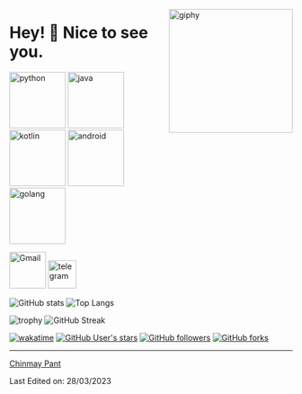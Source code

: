 <!--suppress HtmlDeprecatedAttribute -->
[<img align='right' src="https://media.giphy.com/media/M9gbBd9nbDrOTu1Mqx/giphy.gif" width="220" alt="giphy">](https://t.me/voko_aleksey)



# Hey! 👋 Nice to see you. #



[<img src="https://cdn.iconscout.com/icon/free/png-256/python-3521655-2945099.png" alt="python" width="100">](https://docs.python.org/3/library/index.html)
[<img src="https://cdn.iconscout.com/icon/free/png-128/java-2038875-1720088.png" alt="java" width="100">](https://docs.oracle.com/en/java/)
[<img src="https://cdn.iconscout.com/icon/free/png-256/kotlin-283155.png" alt="kotlin" width="100">](https://kotlinlang.org/docs/home.html)
[<img src="https://cdn.iconscout.com/icon/free/png-256/android-3521272-2944776.png" alt="android" width="100">](https://developer.android.com/reference)
[<img src="https://hsto.org/webt/5b/2e/6a/5b2e6a4a389cc942256392.png" alt="golang" width="100">](https://golang.org/doc/)



[<img src="https://seeklogo.com/images/G/gmail-new-2020-logo-32DBE11BB4-seeklogo.com.png" alt="Gmail" width="65">](mailto:pant.chinu.2@gmail.com)
[<img src="https://cdn.iconscout.com/icon/free/png-256/telegram-3-226554.png" alt="telegram" width="50">](https://t.me/)
<!-- [<img src="https://avatars.githubusercontent.com/u/92794071?s=200&v=4" alt="OldCodersClub" width="50">](https://t.me/oldcodersclub) -->

![GitHub stats](https://github-readme-stats.vercel.app/api?username=chinmaypant21&theme=gotham&show_icons=true&count_private=true&hide_title=true&hide_border=true)
![Top Langs](https://github-readme-stats.vercel.app/api/top-langs/?username=chinmaypant21&layout=default&theme=gotham&hide=html&hide_border=true&card_width=330)


![trophy](https://github-profile-trophy.vercel.app/?username=chinmaypant21&theme=onestar&no-frame=true&column=3&row=2)
![GitHub Streak](http://github-readme-streak-stats.herokuapp.com?user=chinmaypant21&theme=gotham&hide_border=true&date_format=M%20j%5B%2C%20Y%5D)


<!-- [<img alt="GitHub Org's stars" src="https://img.shields.io/github/stars/OldCodersClub?label=OldCodersClub%27s%20Stars&logoColor=red&style=social" align="right">](https://github.com/OldCodersClub/faq) -->

[![wakatime](https://wakatime.com/badge/user/8cc8aa38-4041-409b-9d27-a85e5b897ad4.svg?style=social)](https://wakatime.com/@8cc8aa38-4041-409b-9d27-a85e5b897ad4)
[<img alt="GitHub User's stars" src="https://img.shields.io/github/stars/chinmaypant21?affiliations=OWNER%2CCOLLABORATOR%2CORGANIZATION_MEMBER&label=Total%20user%20stars%20in%20all%20repo&logoColor=red&style=social">](https://github.com/chinmaypant21?tab=repositories&q=&type=&language=&sort=stargazers)
[<img alt="GitHub followers" src="https://img.shields.io/github/followers/chinmaypant21?&logoColor=red&style=social">](https://github.com/chinmaypant21?tab=followers)
[<img alt="GitHub forks" src="https://img.shields.io/github/forks/chinmaypant21/TranslatorSelenium?logoColor=red&style=social">](https://github.com/chinmaypant21/TranslatorSelenium/network/members)

------

[Chinmay Pant](https://github.com/chinmaypant21)

Last Edited on: 28/03/2023
